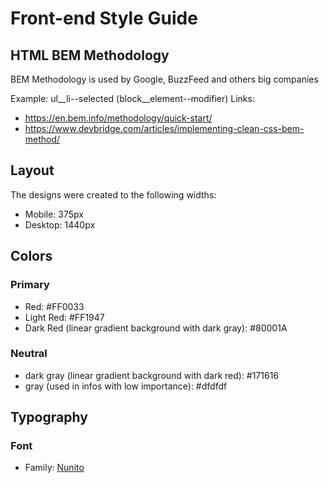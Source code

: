 # Front-end Style Guide

## HTML BEM Methodology
BEM Methodology is used by Google, BuzzFeed and others big companies

Example: ul__li--selected (block__element--modifier)
Links: 
- https://en.bem.info/methodology/quick-start/
- https://www.devbridge.com/articles/implementing-clean-css-bem-method/

## Layout

The designs were created to the following widths:

- Mobile: 375px
- Desktop: 1440px

## Colors

### Primary

- Red: #FF0033
- Light Red: #FF1947
- Dark Red (linear gradient background with dark gray): #80001A

### Neutral
- dark gray (linear gradient background with dark red): #171616
- gray (used in infos with low importance): #dfdfdf

## Typography
### Font

- Family: [Nunito](https://fonts.google.com/specimen/Nunito)

